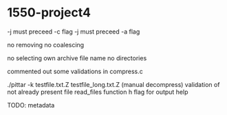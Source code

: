 1550-project4
=============

-j must preceed -c flag
-j must preceed -a flag

no removing
no coalescing

no selecting own archive file name
no directories

commented out some validations in compress.c


./pittar -k testfile.txt.Z testfile_long.txt.Z (manual decompress)
validation of not already present file
read_files function
h flag for output help

TODO: metadata

